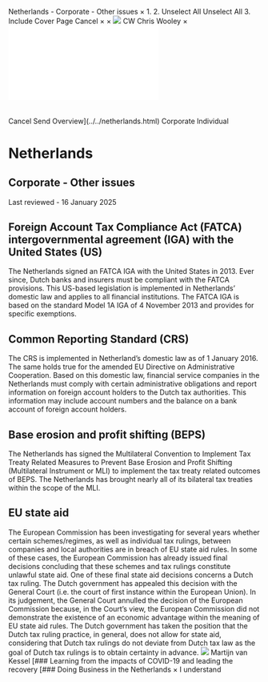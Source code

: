 Netherlands - Corporate - Other issues
×
1.
2.
Unselect All
Unselect All
3.
Include Cover Page
Cancel
×
×
![](../../-/media/world-wide-tax-summaries/attachments/global---chris-wooley.ashx%3Frev=ac5e5f3223b34096b1afc2a6009c7320&revision=ac5e5f32-23b3-4096-b1af-c2a6009c7320&hash=859B7ADC84DC2CBEC9760E9E6EE7DE6D0A8BFCDF)
CW
Chris Wooley
×
![](other-issues.html)
######
Cancel
Send
Overview](../../netherlands.html)
Corporate
Individual
# Netherlands
## Corporate - Other issues
Last reviewed - 16 January 2025
## Foreign Account Tax Compliance Act (FATCA) intergovernmental agreement (IGA) with the United States (US)
The Netherlands signed an FATCA IGA with the United States in 2013. Ever since, Dutch banks and insurers must be compliant with the FATCA provisions. This US-based legislation is implemented in Netherlands’ domestic law and applies to all financial institutions. The FATCA IGA is based on the standard Model 1A IGA of 4 November 2013 and provides for specific exemptions.
## Common Reporting Standard (CRS)
The CRS is implemented in Netherland’s domestic law as of 1 January 2016. The same holds true for the amended EU Directive on Administrative Cooperation.
Based on this domestic law, financial service companies in the Netherlands must comply with certain administrative obligations and report information on foreign account holders to the Dutch tax authorities. This information may include account numbers and the balance on a bank account of foreign account holders.
## Base erosion and profit shifting (BEPS)
The Netherlands has signed the Multilateral Convention to Implement Tax Treaty Related Measures to Prevent Base Erosion and Profit Shifting (Multilateral Instrument or MLI) to implement the tax treaty related outcomes of BEPS. The Netherlands has brought nearly all of its bilateral tax treaties within the scope of the MLI.
## EU state aid
The European Commission has been investigating for several years whether certain schemes/regimes, as well as individual tax rulings, between companies and local authorities are in breach of EU state aid rules. In some of these cases, the European Commission has already issued final decisions concluding that these schemes and tax rulings constitute unlawful state aid. One of these final state aid decisions concerns a Dutch tax ruling. The Dutch government has appealed this decision with the General Court (i.e. the court of first instance within the European Union). In its judgement, the General Court annulled the decision of the European Commission because, in the Court’s view, the European Commission did not demonstrate the existence of an economic advantage within the meaning of EU state aid rules.
The Dutch government has taken the position that the Dutch tax ruling practice, in general, does not allow for state aid, considering that Dutch tax rulings do not deviate from Dutch tax law as the goal of Dutch tax rulings is to obtain certainty in advance.
![](../../-/media/world-wide-tax-summaries/attachments/netherlands---martijn_van_kessel.ashx%3Frev=bd10a2656c3446a79a379d041169da8b&revision=bd10a265-6c34-46a7-9a37-9d041169da8b&hash=95D51DA94D86E0E07B6BBDB0C0DBD6C628E55A77)
Martijn van Kessel
[### Learning from the impacts of COVID-19 and leading the recovery
[### Doing Business in the Netherlands
×
I understand